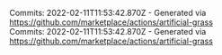 Commits: 2022-02-11T11:53:42.870Z - Generated via https://github.com/marketplace/actions/artificial-grass
<br>
Commits: 2022-02-11T11:53:42.870Z - Generated via https://github.com/marketplace/actions/artificial-grass
<br>
